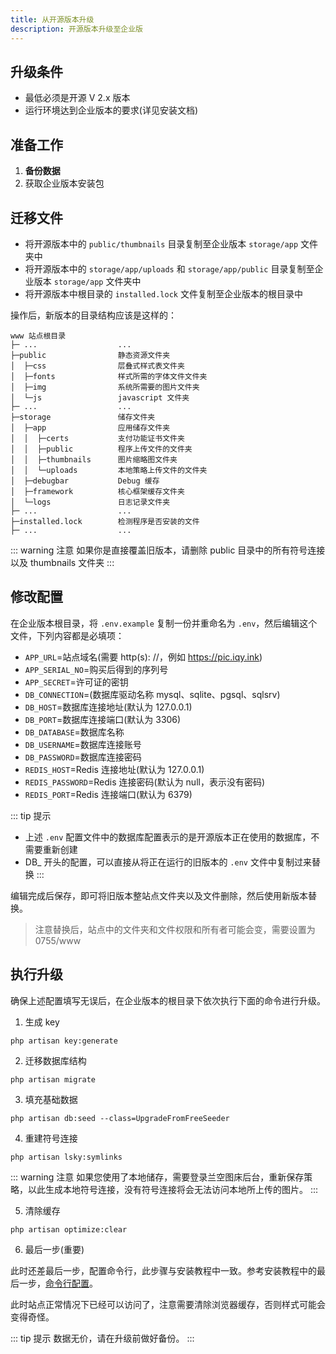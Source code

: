```yaml
---
title: 从开源版本升级
description: 开源版本升级至企业版
---
```


## 升级条件
- 最低必须是开源 V 2.x 版本
- 运行环境达到企业版本的要求(详见安装文档)

## 准备工作
1. **备份数据**
2. 获取企业版本安装包

## 迁移文件
- 将开源版本中的 `public/thumbnails` 目录复制至企业版本 `storage/app` 文件夹中
- 将开源版本中的 `storage/app/uploads` 和 `storage/app/public` 目录复制至企业版本 `storage/app` 文件夹中
- 将开源版本中根目录的 `installed.lock` 文件复制至企业版本的根目录中

操作后，新版本的目录结构应该是这样的：
```
www 站点根目录  
├─ ...                  ...
├─public                静态资源文件夹
│  ├─css                层叠式样式表文件夹
│  ├─fonts              样式所需的字体文件文件夹
│  ├─img                系统所需要的图片文件夹
│  └─js                 javascript 文件夹
├─ ...                  ...
├─storage               储存文件夹
│  ├─app                应用储存文件夹
│  │  ├─certs           支付功能证书文件夹
│  │  ├─public          程序上传文件的文件夹
│  │  ├─thumbnails      图片缩略图文件夹
│  │  └─uploads         本地策略上传文件的文件夹
│  ├─debugbar           Debug 缓存
│  ├─framework          核心框架缓存文件夹
│  └─logs               日志记录文件夹    
├─ ...                  ...
├─installed.lock        检测程序是否安装的文件
├─ ...                  ...
```

::: warning 注意
如果你是直接覆盖旧版本，请删除 public 目录中的所有符号连接以及 thumbnails 文件夹
:::

## 修改配置
在企业版本根目录，将 `.env.example` 复制一份并重命名为 `.env`，然后编辑这个文件，下列内容都是必填项：
  - `APP_URL`=站点域名(需要 http(s): //，例如 https://pic.iqy.ink)
  - `APP_SERIAL_NO`=购买后得到的序列号
  - `APP_SECRET`=许可证的密钥
  - `DB_CONNECTION`=(数据库驱动名称 mysql、sqlite、pgsql、sqlsrv)
  - `DB_HOST`=数据库连接地址(默认为 127.0.0.1)
  - `DB_PORT`=数据库连接端口(默认为 3306)
  - `DB_DATABASE`=数据库名称
  - `DB_USERNAME`=数据库连接账号
  - `DB_PASSWORD`=数据库连接密码
  - `REDIS_HOST`=Redis 连接地址(默认为 127.0.0.1)
  - `REDIS_PASSWORD`=Redis 连接密码(默认为 null，表示没有密码)
  - `REDIS_PORT`=Redis 连接端口(默认为 6379)

::: tip 提示
- 上述 `.env` 配置文件中的数据库配置表示的是开源版本正在使用的数据库，不需要重新创建
- DB_ 开头的配置，可以直接从将正在运行的旧版本的 `.env` 文件中复制过来替换
:::

编辑完成后保存，即可将旧版本整站点文件夹以及文件删除，然后使用新版本替换。
> 注意替换后，站点中的文件夹和文件权限和所有者可能会变，需要设置为 0755/www

## 执行升级
确保上述配置填写无误后，在企业版本的根目录下依次执行下面的命令进行升级。
1. 生成 key
```shell
php artisan key:generate
```

2. 迁移数据库结构
```shell
php artisan migrate
```

3. 填充基础数据
```shell
php artisan db:seed --class=UpgradeFromFreeSeeder
```

4. 重建符号连接
```shell
php artisan lsky:symlinks 
```
::: warning 注意
如果您使用了本地储存，需要登录兰空图床后台，重新保存策略，以此生成本地符号连接，没有符号连接将会无法访问本地所上传的图片。
:::

5. 清除缓存
```shell
php artisan optimize:clear
```

6. 最后一步(重要)

此时还差最后一步，配置命令行，此步骤与安装教程中一致。参考安装教程中的最后一步，[命令行配置](/docs/enterprise/v1/quick-start/installation.html#最后一步-命令行配置-重要)。

此时站点正常情况下已经可以访问了，注意需要清除浏览器缓存，否则样式可能会变得奇怪。

::: tip 提示
数据无价，请在升级前做好备份。
:::
